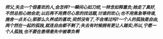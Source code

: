 ***师父,失去一个很喜欢的人,会怎样?一瞬间心如刀绞,一转念如释重负;她走了真好,不然总担心她会走;以后再不用费尽心思的找话题,讨谁的欢心;也不用焦急等待谁,施舍一点关心;那那么久养成的喜欢,突然没有了,不会难过吗?一个人的孤独是自由,两个然在一起的孤独,就连自由都不剩了;失去有时候拥有更让人踏实;所以,宁愿一个人孤独,也不要在患得患失中被辜负啊***